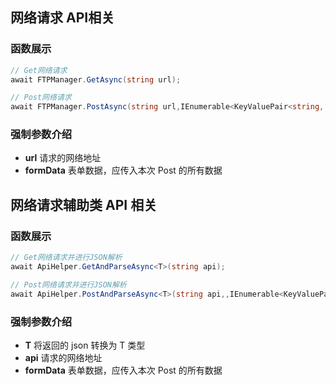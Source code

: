 ## 网络请求 API相关

### 函数展示
```CS
// Get网络请求
await FTPManager.GetAsync(string url);

// Post网络请求
await FTPManager.PostAsync(string url,IEnumerable<KeyValuePair<string, string>> formData);
```

### 强制参数介绍
- **url** 请求的网络地址
- **formData** 表单数据，应传入本次 Post 的所有数据

## 网络请求辅助类 API 相关

### 函数展示
```CS
// Get网络请求并进行JSON解析
await ApiHelper.GetAndParseAsync<T>(string api);

// Post网络请求并进行JSON解析
await ApiHelper.PostAndParseAsync<T>(string api,,IEnumerable<KeyValuePair<string, string>> formData);
```

### 强制参数介绍
- **T** 将返回的 json 转换为 T 类型
- **api** 请求的网络地址
- **formData** 表单数据，应传入本次 Post 的所有数据